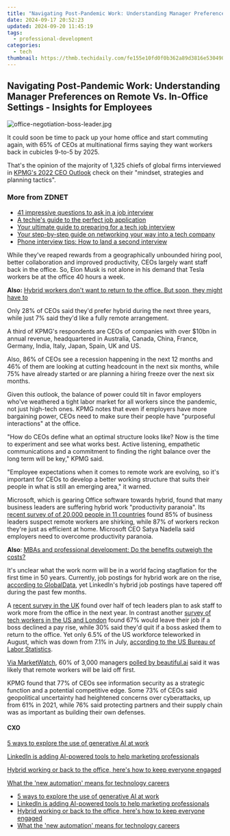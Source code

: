 ```yaml
---
title: "Navigating Post-Pandemic Work: Understanding Manager Preferences on Remote Vs. In-Office Settings - Insights for Employees"
date: 2024-09-17 20:52:23
updated: 2024-09-20 11:45:19
tags:
  - professional-development
categories:
  - tech
thumbnail: https://thmb.techidaily.com/fe155e10fd0f0b362a89d3816e5304905834b00a072a292f551331a265718bf7.jpg
---
```


## Navigating Post-Pandemic Work: Understanding Manager Preferences on Remote Vs. In-Office Settings - Insights for Employees

![office-negotiation-boss-leader.jpg](https://www.zdnet.com/a/img/resize/f5fff44676bbd19494d087adaabfacb53d0144a5/2022/05/25/0add4f93-9aca-4459-ac07-98f0a49fc195/office-negotiation-boss-leader.jpg?auto=webp&width=1280)

It could soon be time to pack up your home office and start commuting again, with 65% of CEOs at multinational firms saying they want workers back in cubicles 9-to-5 by 2025\. 

That's the opinion of the majority of 1,325 chiefs of global firms interviewed in [KPMG's 2022 CEO Outlook](https://assets.kpmg/content/dam/kpmg/xx/pdf/2022/10/ceo-outlook-report.pdf) check on their "mindset, strategies and planning tactics". 

### More from **ZDNET**

* [41 impressive questions to ask in a job interview](https://www.zdnet.com/article/questions-to-ask-in-an-interview/)
* [A techie's guide to the perfect job application](https://www.zdnet.com/article/tech-job-application-guide/)
* [Your ultimate guide to preparing for a tech job interview](https://www.zdnet.com/article/tech-job-interview-tips/)
* [Your step-by-step guide on networking your way into a tech company](https://www.zdnet.com/article/tech-company-networking-tips/)
* [Phone interview tips: How to land a second interview](https://www.zdnet.com/article/interview-tips-recent-grads/)

While they've reaped rewards from a geographically unbounded hiring pool, better collaboration and improved productivity, CEOs largely want staff back in the office. So, Elon Musk is not alone in his demand that Tesla workers be at the office 40 hours a week. 

**Also:** [Hybrid workers don't want to return to the office. But soon, they might have to](https://www.zdnet.com/article/hybrid-workers-dont-want-to-return-to-the-office-but-soon-they-might-have-to/)

Only 28% of CEOs said they'd prefer hybrid during the next three years, while just 7% said they'd like a fully remote arrangement. 

A third of KPMG's respondents are CEOs of companies with over $10bn in annual revenue, headquartered in Australia, Canada, China, France, Germany, India, Italy, Japan, Spain, UK and US. 

Also, 86% of CEOs see a recession happening in the next 12 months and 46% of them are looking at cutting headcount in the next six months, while 75% have already started or are planning a hiring freeze over the next six months. 

Given this outlook, the balance of power could tilt in favor employers who've weathered a tight labor market for all workers since the pandemic, not just high-tech ones. KPMG notes that even if employers have more bargaining power, CEOs need to make sure their people have "purposeful interactions" at the office. 

"How do CEOs define what an optimal structure looks like? Now is the time to experiment and see what works best. Active listening, empathetic communications and a commitment to finding the right balance over the long term will be key," KPMG said.

"Employee expectations when it comes to remote work are evolving, so it's important for CEOs to develop a better working structure that suits their people in what is still an emerging area," it warned.

Microsoft, which is gearing Office software towards hybrid, found that many business leaders are suffering hybrid work "productivity paranoia". Its [recent survey of of 20,000 people in 11 countries](https://www.zdnet.com/article/remote-workers-insist-theyre-very-productive-at-home-paranoid-bosses-dont-agree/) found 85% of business leaders suspect remote workers are shirking, while 87% of workers reckon they're just as efficient at home. Microsoft CEO Satya Nadella said employers need to overcome productivity paranoia.

**Also**: [MBAs and professional development: Do the benefits outweigh the costs?](https://www.zdnet.com/education/professional-development/mbas-and-professional-development-do-the-benefits-outweigh-the-costs/)

It's unclear what the work norm will be in a world facing stagflation for the first time in 50 years. Currently, job postings for hybrid work are on the rise, [according to GlobalData](https://www.zdnet.com/article/the-rules-of-work-are-changing-and-hybrid-work-is-winning/), yet LinkedIn's hybrid job postings have tapered off during the past few months. 

A [recent survey in the UK](https://www.zdnet.com/article/hybrid-workers-dont-want-to-return-to-the-office-but-soon-they-might-have-to/) found over half of tech leaders plan to ask staff to work more from the office in the next year. In contrast another [survey of tech workers in the US and London](https://www.zdnet.com/article/over-half-of-tech-workers-are-getting-ready-to-switch-jobs-heres-why/) found 67% would leave their job if a boss declined a pay rise, while 30% said they'd quit if a boss asked them to return to the office. Yet only 6.5% of the US workforce teleworked in August, which was down from 7.1% in July, [according to the US Bureau of Labor Statistics](https://www.bls.gov/news.release/empsit.nr0.htm).

[Via MarketWatch](https://www.marketwatch.com/story/more-than-half-of-ceos-consider-workforce-reductions-over-the-next-6-months-and-remote-workers-may-be-the-first-go-to-11664907913), 60% of 3,000 managers [polled by beautiful.ai](https://www.beautiful.ai/blog/the-future-of-the-digital-workplace-a-survey-of-american-managers) said it was likely that remote workers will be laid off first.

KPMG found that 77% of CEOs see information security as a strategic function and a potential competitive edge. Some 73% of CEOs said geopolitical uncertainty had heightened concerns over cyberattacks, up from 61% in 2021, while 76% said protecting partners and their supply chain was as important as building their own defenses. 

#### CXO

[5 ways to explore the use of generative AI at work](https://www.zdnet.com/article/6-ways-business-leaders-are-exploring-generative-ai-at-work/ "5 ways to explore the use of generative AI at work")

[LinkedIn is adding AI-powered tools to help marketing professionals](https://www.zdnet.com/article/linkedin-is-adding-ai-powered-tools-to-help-marketing-professionals/ "LinkedIn is adding AI-powered tools to help marketing professionals")

[Hybrid working or back to the office, here's how to keep everyone engaged](https://www.zdnet.com/article/hybrid-working-or-back-to-the-office-heres-how-to-keep-everyone-engaged/ "Hybrid working or back to the office, here's how to keep everyone engaged")

[What the 'new automation' means for technology careers](https://www.zdnet.com/article/what-the-new-automation-means-for-technology-careers/ "What the 'new automation' means for technology careers")

* [5 ways to explore the use of generative AI at work](https://www.zdnet.com/article/6-ways-business-leaders-are-exploring-generative-ai-at-work/ "5 ways to explore the use of generative AI at work")
* [LinkedIn is adding AI-powered tools to help marketing professionals](https://www.zdnet.com/article/linkedin-is-adding-ai-powered-tools-to-help-marketing-professionals/ "LinkedIn is adding AI-powered tools to help marketing professionals")
* [Hybrid working or back to the office, here's how to keep everyone engaged](https://www.zdnet.com/article/hybrid-working-or-back-to-the-office-heres-how-to-keep-everyone-engaged/ "Hybrid working or back to the office, here's how to keep everyone engaged")
* [What the 'new automation' means for technology careers](https://www.zdnet.com/article/what-the-new-automation-means-for-technology-careers/ "What the 'new automation' means for technology careers")

<ins class="adsbygoogle"
     style="display:block"
     data-ad-format="autorelaxed"
     data-ad-client="ca-pub-7571918770474297"
     data-ad-slot="1223367746"></ins>



<ins class="adsbygoogle"
     style="display:block"
     data-ad-client="ca-pub-7571918770474297"
     data-ad-slot="8358498916"
     data-ad-format="auto"
     data-full-width-responsive="true"></ins>
